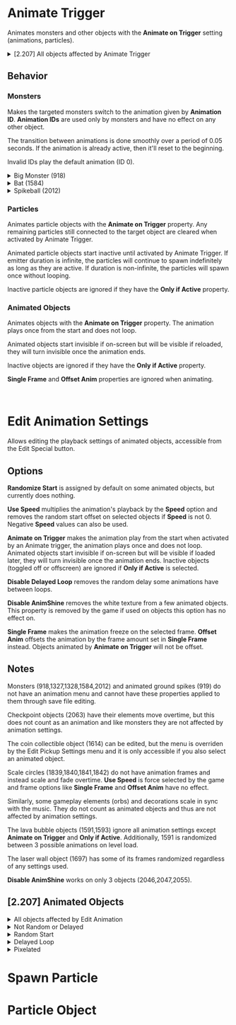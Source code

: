 
# Animate Trigger

Animates monsters and other objects with the **Animate on Trigger** setting (animations, particles).

<details>
<summary>[2.207] All objects affected by Animate Trigger</summary>
<br>

Particle
- 2065

Monsters
- 918
- 1584
- 2012

Frame Animations
- 920, 921, 923, 924
- 1050, 1051, 1052, 1053, 1054
- 1516, 1518, 1519, 1583, 1591, 1592, 1593
- 1618, 1697, 1698, 1699
- 1849, 1850, 1851, 1852, 1853, 1854, 1855, 1856, 1857, 1858, 1860
- 1936, 1937, 1938, 1939
- 2020, 2021, 2022, 2023, 2024, 2025, 2026, 2027, 2028, 2029, 2030, 2031, 2032, 2033, 2034, 2035, 2036, 2037, 2038, 2039, 2040, 2041, 2042, 2043, 2044, 2045, 2046, 2047, 2048, 2049, 2050, 2051, 2052, 2053, 2054, 2055
- 2223, 2246
- 2605, 2629, 2630, 2694
- 2864, 2865, 2867, 2868, 2869, 2870, 2871, 2872, 2873, 2874, 2875, 2876, 2877, 2878, 2879, 2880, 2881, 2882, 2883, 2884, 2885, 2886, 2887, 2888, 2889, 2890, 2891, 2892, 2893, 2894
- 3001, 3002, 3119, 3120, 3121, 3219, 3303, 3304, 3482, 3483, 3484, 3492, 3493
- 4211, 4300

Scale Animations
- 1839
- 1840
- 1841
- 1842

Pickups
- 1329
- 1614
</details>

## Behavior

### Monsters

Makes the targeted monsters switch to the animation given by **Animation ID**. **Animation IDs** are used only by monsters and have no effect on any other object.

The transition between animations is done smoothly over a period of 0.05 seconds. If the animation is already active, then it'll reset to the beginning.

Invalid IDs play the default animation (ID 0).


<details>
<summary>Big Monster (918)</summary>

- 0: bite
- 1: attack01
- 2: attack01_end
</details>

<details>
<summary>Bat (1584)</summary>

- 0: idle01
- 1: idle02
- 2: idle03
- 3: attack01
- 4: attack02
- 5: attack02_end
- 6: sleep
- 7: sleep_loop
- 8: sleep_end
- 9: attack02_loop
</details>

<details>
<summary>Spikeball (2012)</summary>

- 0: idle01
- 1: idle02
- 2: toAttack01
- 3: attack01
- 4: attack02
- 5: toAttack03
- 6: attack03
- 7: idle03
- 8: fromAttack03
</details>


### Particles

Animates particle objects with the **Animate on Trigger** property. Any remaining particles still connected to the target object are cleared when activated by Animate Trigger.

Animated particle objects start inactive until activated by Animate Trigger. If emitter duration is infinite, the particles will continue to spawn indefinitely as long as they are active. If duration is non-infinite, the particles will spawn once without looping.

Inactive particle objects are ignored if they have the **Only if Active** property.

### Animated Objects

Animates objects with the **Animate on Trigger** property. The animation plays once from the start and does not loop. 

Animated objects start invisible if on-screen but will be visible if reloaded, they will turn invisible once the animation ends. 

Inactive objects are ignored if they have the **Only if Active** property.

**Single Frame** and **Offset Anim** properties are ignored when animating.

<br>

# Edit Animation Settings

Allows editing the playback settings of animated objects, accessible from the Edit Special button.

## Options

**Randomize Start** is assigned by default on some animated objects, but currently does nothing.

**Use Speed** multiplies the animation's playback by the **Speed** option and removes the random start offset on selected objects if **Speed** is not 0. Negative **Speed** values can also be used.

**Animate on Trigger** makes the animation play from the start when activated by an Animate trigger, the animation plays once and does not loop. Animated objects start invisible if on-screen but will be visible if loaded later, they will turn invisible once the animation ends. Inactive objects (toggled off or offscreen) are ignored if **Only if Active** is selected.

**Disable Delayed Loop** removes the random delay some animations have between loops.

**Disable AnimShine** removes the white texture from a few animated objects. This property is removed by the game if used on objects this option has no effect on.

**Single Frame** makes the animation freeze on the selected frame. **Offset Anim** offsets the animation by the frame amount set in **Single Frame** instead. Objects animated by **Animate on Trigger** will not be offset.

## Notes

Monsters (918,1327,1328,1584,2012) and animated ground spikes (919) do not have an animation menu and cannot have these properties applied to them through save file editing.

Checkpoint objects (2063) have their elements move overtime, but this does not count as an animation and like monsters they are not affected by animation settings. 

The coin collectible object (1614) can be edited, but the menu is overriden by the Edit Pickup Settings menu and it is only accessible if you also select an animated object.

Scale circles (1839,1840,1841,1842) do not have animation frames and instead scale and fade overtime. **Use Speed** is force selected by the game and frame options like **Single Frame** and **Offset Anim** have no effect.

Similarly, some gameplay elements (orbs) and decorations scale in sync with the music. They do not count as animated objects and thus are not affected by animation settings.

The lava bubble objects (1591,1593) ignore all animation settings except **Animate on Trigger** and **Only if Active**. Additionally, 1591 is randomized between 3 possible animations on level load.

The laser wall object (1697) has some of its frames randomized regardless of any settings used.

**Disable AnimShine** works on only 3 objects (2046,2047,2055).

## [2.207] Animated Objects

<details>
<summary>All objects affected by Edit Animation</summary>

- 920, 921, 923, 924
- 1050, 1051, 1052, 1053, 1054
- 1329
- 1516, 1518, 1519, 1583, 1591, 1592, 1593
- 1614, 1618, 1697, 1698, 1699
- 1839, 1840, 1841, 1842, 1849, 1850, 1851, 1852, 1853, 1854, 1855, 1856, 1857, 1858, 1860
- 1936, 1937, 1938, 1939
- 2020, 2021, 2022, 2023, 2024, 2025, 2026, 2027, 2028, 2029, 2030, 2031, 2032, 2033, 2034, 2035, 2036, 2037, 2038, 2039, 2040, 2041, 2042, 2043, 2044, 2045, 2046, 2047, 2048, 2049, 2050, 2051, 2052, 2053, 2054, 2055
- 2223, 2246
- 2605, 2629, 2630, 2694
- 2864, 2865, 2867, 2868, 2869, 2870, 2871, 2872, 2873, 2874, 2875, 2876, 2877, 2878, 2879, 2880, 2881, 2882, 2883, 2884, 2885, 2886, 2887, 2888, 2889, 2890, 2891, 2892, 2893, 2894
- 3001, 3002
- 3119, 3120, 3121, 3219
- 3303, 3304
- 3482, 3483, 3484, 3492, 3493
- 4211, 4300
</details>

<details>
<summary>Not Random or Delayed</summary>
  
- 1050, 1051, 1052, 1053, 1054, 1329, 1592, 1614
- 2605, 2694
- 3001, 3002
- 4211
</details>

<details>
<summary>Random Start</summary>
  
- 920, 921, 923, 924, 
- 1516, 1518, 1519, 1583
- 1618, 1697, 1698, 1699
- 1849, 1850, 1851, 1852, 1853, 1854, 1855, 1856, 1857, 1858, 1860
- 1936, 1937, 1938, 1939
- 2020, 2021, 2022, 2023, 2024, 2025, 2026, 2027, 2028, 2029, 2030, 2031, 2032, 2033, 2034, 2035, 2036, 2037, 2038, 2039, 2040, 2041, 2042, 2043, 2044, 2045, 2046, 2047, 2048, 2049, 2050, 2051, 2052, 2053, 2054, 2055
- 2223, 2246
- 2629, 2630
- 2864, 2865, 2867, 2869, 2871, 2872, 2873, 2874, 2875, 2876, 2877, 2878, 2879, 2880, 2881, 2882, 2883, 2884, 2885, 2886, 2887, 2888, 2889, 2890, 2891, 2892, 2893, 2894
- 3119, 3120, 3121, 3219
- 3303, 3304
- 3482, 3483, 3484, 3492, 3493
- 4300
</details>

<details>
<summary>Delayed Loop</summary>

- 921
- 1519
- 1618
- 1851, 1852, 1854, 1855, 1856, 1860
- 2020, 2021, 2022, 2024, 2025, 2026, 2027, 2028, 2029, 2030, 2031, 2033, 2035, 2036, 2037, 2038, 2039, 2040, 2043, 2044, 2045, 2046, 2047, 2048, 2049, 2050, 2051, 2052, 2053, 2054, 2055
- 2867, 2868, 2869, 2870, 2871, 2872, 2875, 2876, 2877, 2878, 2880, 2882, 2883, 2885, 2886, 2887
</details>

<details>
<summary>Pixelated</summary>

- 2223, 2246, 2605, 2629, 2630, 2694
- 3119, 3120, 3121, 3219, 3303, 3304, 3482, 3483, 3484, 3492, 3493
- 4211, 4300
</details>

# Spawn Particle

# Particle Object
